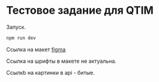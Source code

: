# Тестовое задание для QTIM

Запуск.

```bash
npm run dev
```

Ссылка на макет [figma](https://www.figma.com/file/YuLYXnZmLk1U5sKAYjQ0Qy/Test?type=design&node-id=0-1&mode=design&t=qUknJKzxfWOznHn0-0)

Ссылка на шрифты в макете не актуальна.

Ссылкb на картинки в api - битые.

